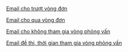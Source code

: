   [Email cho trượt vòng đơn](email_confirm_fail.html)
  
  
  [Email cho qua vòng đơn](email_confirm_success.html)
  
  
  [Email cho không tham gia vòng phỏng vấn](email_round2_cancel.html)
  
  
  [Email đề thi, thời gian tham gia vòng phỏng vấn](email_round2_detail.html)
